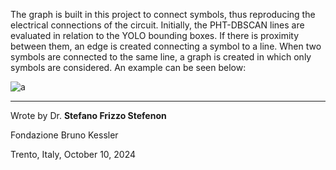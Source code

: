 The graph is built in this project to connect symbols, thus reproducing the electrical connections of the circuit. Initially, the PHT-DBSCAN lines are evaluated in relation to the YOLO bounding boxes. If there is proximity between them, an edge is created connecting a symbol to a line. When two symbols are connected to the same line, a graph is created in which only symbols are considered. An example can be seen below:

![a](https://github.com/user-attachments/assets/cc17c9da-8cd8-4c89-9aad-4fb2786ea0b0)

---

Wrote by Dr. **Stefano Frizzo Stefenon**

Fondazione Bruno Kessler

Trento, Italy, October 10, 2024
